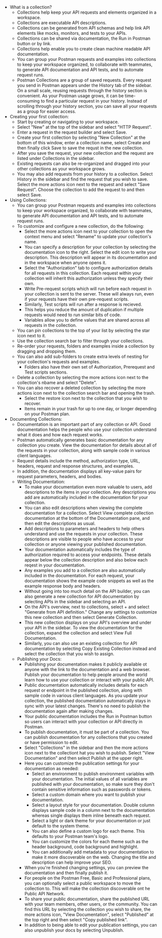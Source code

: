 - What is a collection?
  - Collections help keep your API requests and elements organized in a workspace.
  - Collections are executable API descriptions.
  - Collections can be generated from API schemas and help link API elements like mocks, monitors, and tests to your APIs.
  - Collections can be shared via documentation, the Run in Postman button or by link.
  - Collections help enable you to create clean machine readable API documentation.
  - You can group your Postman requests and examples into collections to keep your workspace organized, to collaborate with teammates, to generate API documentation and API tests, and to automate request runs.
  - Postman Collections are a group of saved requests. Every request you send in Postman appears under the History tab of the sidebar. On a small scale, reusing requests through the history section is convenient. As your Postman usage grows, it can be time-consuming to find a particular request in your history. Instead of scrolling through your history section, you can save all your requests as a group for easier access.
- Creating your first collection:
  - Start by creating or navigating to your workspace.
  - Select "New" at the top of the sidebar and select "HTTP Request".
  - Enter a request in the request builder and select Save.
  - Create your first collection by selecting "New Collection" at the bottom of this window, enter a collection name, select Create and then finally click Save to save the requst in the new collection.
  - After you save the request, your new collection and the request are listed under Collections in the sidebar.
  - Existing requests can also be re-organized and dragged into your other collections as your workspace grows.
  - You may also add requests from your history to a collection. Select History in the sidebar and find the request that you wish to save. Select the more actions icon next to the request and select "Save Request". Choose the collection to add the request to and then select Save.
- Using Collections:
  - You can group your Postman requests and examples into collections to keep your workspace organized, to collaborate with teammates, to generate API documentation and API tests, and to automate request runs.
  - To customize and configure a new collection, do the following:
    - Select the more actions icon next to your collection to open the context menu and select "Rename" to update your collection's name.
    - You can specify a description for your collection by selecting the documentation icon to the right. Select the edit icon to write your description. This description will appear in its documentation and in the workspace when anyone opens it.
    - Select the "Authorization" tab to configure authorization details for all requests in this collection. Each request within your collection will inherit this authorization unless they specify their own.
    - Write Pre-request scripts which will run before each request in your collection is sent to the server. These will always run, even if your requests have their own pre-request scripts.
    - Similarly, Test scripts will run after a response is recieved.
    - This helps you reduce the amount of duplication if multiple requests would need to run similar bits of code.
    - Variables allow you to define values that are shared across all requests in the collection.
   - You can pin collections to the top of your list by selecting the star icon next to it.
   - Use the collection search bar to filter through your collections.
   - Re-order your requests, folders and examples inside a collection by dragging and dropping them.
   - You can also add sub-folders to create extra levels of nesting for your collection's requests and examples.
     - Folders also have their own set of Authorization, Prerequest and Test scripts sections.
   - Delete a collection by selecting the more actions icon next to the collection's nbame and select "Delete".
   - You can also recover a deleted collection by selecting the more actions icon next to the collection search bar and opening the trash.
     - Select the restore icon next to the collection that you wish to recover.
     - Items remain in your trash for up to one day, or longer depending on your Postman plan.
- Documenting Collections:
  - Documentation is an important part of any collection or API. Good documentation helps the people who use your collection understand what it does and how each request works.
  - Postman automatically generates basic documentation for any collection you create. View the documentation for details about all of the requests in your collection, along with sample code in various client languages.
  - Request details include the method, authorization type, URL, headers, request and response structures, and examples.
  - In addition, the documentation displays all key-value pairs for request parameters, headers, and bodies.
  - Writing Documentation:
    - To make your documentation even more valuable to users, add descriptions to the items in your collection. Any descriptions you add are automatically included in the documentation for your collection.
    - You can also edit descriptions when viewing the complete documentation for a collection. Select View complete collection documentation at the bottom of the Documentation pane, and then edit the descriptions as usual.
    - Add descriptions to parameters and headers to help others understand and use the requests in your collection. These descriptions are visible to people who have access to your collection or anyone viewing your published documentation.
    - Your documentation automatically includes the type of authorization required to access your endpoints. These details appear below the collection description and also below each reqest in your documentation.
    - Any examples you add to a collection are also automatically included in the documentation. For each request, your documentation shows the example code snippets as well as the example response body and headers.
    - Without going into too much detail on the API builder, you can also generate a new collection for API documentation by selecting APIs in the sidebar and selecting an API.
    - On the API's overview, next to collections, select + and select "Generate from API definition." Change any settings to customize this new collection and then select Generate Collection.
    - This new collection displays on your API's overview and under your API in the sidebar. To view the documentation for the collection, expand the collection and select View Full Documentation.
    - Similarly, you can also use an existing collection for API documentation by selecting Copy Existing Collection instead and select the collection that you wish to assign.
  - Publishing your Docs:
    - Publishing your documentation makes it publicly available ot anyone with the link to the documentation and a web browser. Publish your documentation to help people around the world learn how to use your collection or interact with your public API.
    - Public documentation automatically includes details for each request or endpoint in the published collection, along with sample code in various client languages. As you update your collection, the published documentation automatically stays in sync with your latest changes. There's no need to publish the documentation again after making changes.
    - Your public documentation includes the Run in Postman button so users can interact with your collection or API directly in Postman.
    - To publish documentation, it must be part of a collection. You can publish documentation for any collections that you created or have permission to edit.
    - Select "Collections" in the sidebar and then the more actions icon next to the collectiont hat you wish to publish. Select "View Documentation" and then select Publish at the upper right.
    - Here you can customize the publication settings for your documentation as needed:
      - Select an environment to publish environment variables with your documentation. The initial values of all variables are published with your documentation, so make sure they don't contain sensitive information such as passwords or tokens.
      - Select a custom domain where you want to publish your documentation.
      - Select a layout style for your documentation. Double column displays sample code in a column next to the documentation whereas single displays them inline beneath each request.
      - Select a light or dark theme for your documentation or just default to the system theme.
      - You can also define a custom logo for each theme. This defaults to your Postman team's logo.
      - You can customize the colors for each theme such as the header background, code background and highlight.
      - You can additionally add metadata to your documentation to make it more discoverable on the web. Changing the title and description can help improve your SEO.
    - When you're finished changing settings, you can preview the documentation and then finally publish it.
    - For people on the Postman Free, Basic and Professional plans, you can optionally select a public workspace to move the collection to. This will make the collection discoverable ont he Public API Network.
    - To share your public documentation, share the published URL with your team members, other users, or the community. You can find this URL by selecting the collection you wish to share, the more actions icon, "View Documentation", select "Published" at the top right and then select "Copy published link".
    - In addition to being able to edit your publication settings, you can also unpublish your docs by selecting Unpublish.

